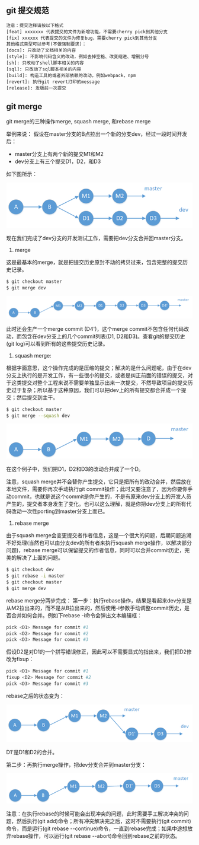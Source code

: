 ## git 提交规范

```txt
注意：提交注释请按以下格式
[feat] xxxxxxx 代表提交的文件为新增功能，不需要cherry pick到其他分支
[fix] xxxxxx 代表提交的文件为修复bug，需要cherry pick到其他分支
其他格式类型可以参考(不做强制要求)：
[docs]: 只改动了文档相关的内容
[style]: 不影响代码含义的改动，例如去掉空格、改变缩进、增删分号
[sh]: 只改动了shell脚本相关的内容 
[sql]: 只改动了sql脚本相关的内容
[build]: 构造工具的或者外部依赖的改动，例如webpack，npm
[revert]: 执行git revert打印的message
[release]: 发版前一次提交
```

## git merge

git merge的三种操作merge, squash merge, 和rebase merge

举例来说：
 假设在master分支的B点拉出一个新的分支dev，经过一段时间开发后：

- master分支上有两个新的提交M1和M2
- dev分支上有三个提交D1，D2，和D3

如下图所示：

![img](assets/6035627-cc0a26ddd001d80d.png)

现在我们完成了dev分支的开发测试工作，需要把dev分支合并回master分支。

1. merge

这是最基本的merge，就是把提交历史原封不动的拷贝过来，包含完整的提交历史记录。

```bash
$ git checkout master
$ git merge dev
```

![img](assets/6035627-97f36fc78c9a99f6.png)

此时还会生产一个merge commit (D4')，这个merge commit不包含任何代码改动，而包含在dev分支上的几个commit列表(D1, D2和D3)。查看git的提交历史(git log)可以看到所有的这些提交历史记录。

1. squash merge:

根据字面意思，这个操作完成的是压缩的提交；解决的是什么问题呢，由于在dev分支上执行的是开发工作，有一些很小的提交，或者是纠正前面的错误的提交，对于这类提交对整个工程来说不需要单独显示出来一次提交，不然导致项目的提交历史过于复杂；所以基于这种原因，我们可以把dev上的所有提交都合并成一个提交；然后提交到主干。

```bash
$ git checkout master
$ git merge --squash dev
```

![img](assets/6035627-ce670a59578a3cdf.png)

在这个例子中，我们把D1，D2和D3的改动合并成了一个D。

注意，squash merge并不会替你产生提交，它只是把所有的改动合并，然后放在本地文件，需要你再次手动执行git commit操作；此时又要注意了，因为你要你手动commit，也就是说这个commit是你产生的，不是有原来dev分支上的开发人员产生的，提交者本身发生了变化。也可以这么理解，就是你把dev分支上的所有代码改动一次性porting到master分支上而已。

1. rebase merge

由于squash merge会变更提交者作者信息，这是一个很大的问题，后期问题追溯不好处理(当然也可以由分支dev的所有者来执行squash merge操作，以解决部分问题)，rebase merge可以保留提交的作者信息，同时可以合并commit历史，完美的解决了上面的问题。

```bash
$ git checkout dev
$ git rebase -i master
$ git checkout master
$ git merge dev
```

rebase merge分两步完成：
第一步：执行rebase操作，结果是看起来dev分支是从M2拉出来的，而不是从B拉出来的，然后使用-i参数手动调整commit历史，是否合并如何合并。例如下rebase -i命令会弹出文本编辑框：

```bash
pick <D1> Message for commit #1
pick <D2> Message for commit #2
pick <D3> Message for commit #3
```

假设D2是对D1的一个拼写错误修正，因此可以不需要显式的指出来，我们把D2修改为fixup：

```bash
pick <D1> Message for commit #1
fixup <D2> Message for commit #2
pick <D3> Message for commit #3
```

rebase之后的状态变为：

![img](assets/6035627-fa1836ff4bfb6a27.png)

D1'是D1和D2的合并。

第二步：再执行merge操作，把dev分支合并到master分支：

![img](assets/6035627-59db55375cfa040f.png)

注意：在执行rebase的时候可能会出现冲突的问题，此时需要手工解决冲突的问题，然后执行(git add)命令；所有冲突解决完之后，这时不需要执行(git commit)命令，而是运行(git rebase --continue)命令，一直到rebase完成；如果中途想放弃rebase操作，可以运行(git rebase --abort)命令回到rebase之前的状态。

